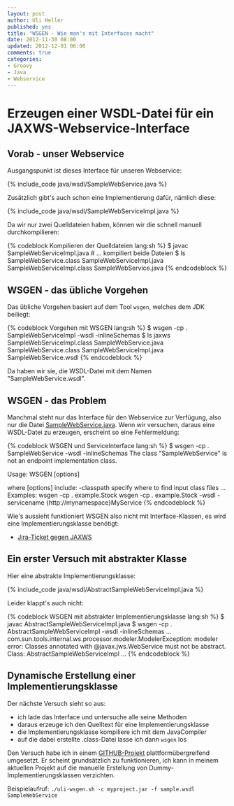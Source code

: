 ```yaml
---
layout: post
author: Uli Heller
published: yes
title: "WSGEN - Wie man's mit Interfaces macht"
date: 2012-11-30 08:00
updated: 2012-12-01 06:00
comments: true
categories: 
- Groovy
- Java
- Webservice
---
```


Erzeugen einer WSDL-Datei für ein JAXWS-Webservice-Interface
============================================================

Vorab - unser Webservice
------------------------

Ausgangspunkt ist dieses Interface für unseren Webservice:

{% include_code java/wsdl/SampleWebService.java %}

Zusätzlich gibt's auch schon eine Implementierung dafür, nämlich diese:

{% include_code java/wsdl/SampleWebServiceImpl.java %}

Da wir nur zwei Quelldateien haben, können wir die schnell manuell durchkompilieren:

{% codeblock Kompilieren der Quelldateien lang:sh %}
$ javac SampleWebServiceImpl.java  # ... kompiliert beide Dateien
$ ls
SampleWebService.class      SampleWebServiceImpl.java
SampleWebServiceImpl.class  SampleWebService.java
{% endcodeblock %}

WSGEN - das übliche Vorgehen
----------------------------

Das übliche Vorgehen basiert auf dem Tool `wsgen`, welches dem JDK beiliegt:

{% codeblock Vorgehen mit WSGEN lang:sh %}
$ wsgen -cp . SampleWebServiceImpl -wsdl -inlineSchemas
$ ls
jaxws                   SampleWebServiceImpl.class  SampleWebService.java
SampleWebService.class  SampleWebServiceImpl.java   SampleWebService.wsdl
{% endcodeblock %}

Da haben wir sie, die WSDL-Datei mit dem Namen "SampleWebService.wsdl".

WSGEN - das Problem
-------------------

Manchmal steht nur das Interface für den Webservice zur Verfügung, also nur die Datei [SampleWebService.java](/downloads/code/java/wsdl/SampleWebService.java). Wenn wir versuchen, daraus eine WSDL-Datei zu erzeugen, erscheint so eine Fehlermeldung:

{% codeblock WSGEN und ServiceInterface lang:sh %}
$ wsgen -cp . SampleWebService -wsdl -inlineSchemas
The class "SampleWebService" is not an endpoint implementation class.

Usage: WSGEN [options] <SEI>

where [options] include:
  -classpath <path>          specify where to find input class files
...
Examples:
  wsgen -cp . example.Stock
  wsgen -cp . example.Stock -wsdl -servicename {http://mynamespace}MyService
{% endcodeblock %}

Wie's aussieht funktioniert WSGEN also nicht mit Interface-Klassen, es wird eine Implementierungsklasse benötigt:

* [Jira-Ticket gegen JAXWS](http://java.net/jira/browse/JAX_WS-817)

Ein erster Versuch mit abstrakter Klasse
----------------------------------------

Hier eine abstrakte Implementierungsklasse:

{% include_code java/wsdl/AbstractSampleWebServiceImpl.java %}

Leider klappt's auch nicht:

{% codeblock WSGEN mit abstrakter Implementierungsklasse lang:sh %}
$ javac AbstractSampleWebServiceImpl.java
$ wsgen -cp . AbstractSampleWebServiceImpl -wsdl -inlineSchemas
...
com.sun.tools.internal.ws.processor.modeler.ModelerException: modeler error: Classes annotated with @javax.jws.WebService must not be abstract. Class: AbstractSampleWebServiceImpl
...
{% endcodeblock %}

Dynamische Erstellung einer Implementierungsklasse
--------------------------------------------------

Der nächste Versuch sieht so aus:

* ich lade das Interface und untersuche alle seine Methoden
* daraus erzeuge ich den Quelltext für eine Implementierungsklasse
* die Implementierungsklasse kompiliere ich mit dem JavaCompiler
* auf die dabei erstellte .class-Datei lasse ich dann `wsgen` los

Den Versuch habe ich in einem [GITHUB-Projekt](http://github.com/uli-heller/uli-wsgen) plattformübergreifend umgesetzt. Er scheint grundsätzlich zu funktionieren, ich kann in meinem aktuellen Projekt auf die manuelle Erstellung von Dummy-Implementierungsklassen verzichten.

Beispielaufruf: `./uli-wsgen.sh -c myproject.jar -f sample.wsdl SampleWebService`
